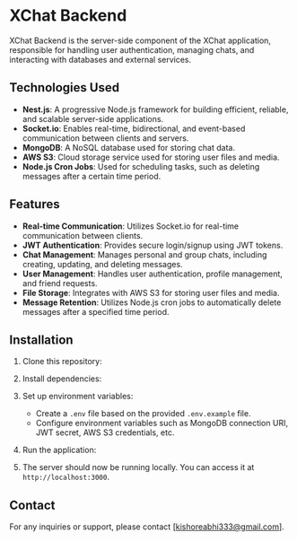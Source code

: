 # XChat Backend

XChat Backend is the server-side component of the XChat application, responsible for handling user authentication, managing chats, and interacting with databases and external services.

## Technologies Used

- **Nest.js**: A progressive Node.js framework for building efficient, reliable, and scalable server-side applications.
- **Socket.io**: Enables real-time, bidirectional, and event-based communication between clients and servers.
- **MongoDB**: A NoSQL database used for storing chat data.
- **AWS S3**: Cloud storage service used for storing user files and media.
- **Node.js Cron Jobs**: Used for scheduling tasks, such as deleting messages after a certain time period.

## Features

- **Real-time Communication**: Utilizes Socket.io for real-time communication between clients.
- **JWT Authentication**: Provides secure login/signup using JWT tokens.
- **Chat Management**: Manages personal and group chats, including creating, updating, and deleting messages.
- **User Management**: Handles user authentication, profile management, and friend requests.
- **File Storage**: Integrates with AWS S3 for storing user files and media.
- **Message Retention**: Utilizes Node.js cron jobs to automatically delete messages after a specified time period.

## Installation

1. Clone this repository:


2. Install dependencies:



3. Set up environment variables:

   - Create a `.env` file based on the provided `.env.example` file.
   - Configure environment variables such as MongoDB connection URI, JWT secret, AWS S3 credentials, etc.

4. Run the application:




5. The server should now be running locally. You can access it at `http://localhost:3000`.



## Contact

For any inquiries or support, please contact [kishoreabhi333@gmail.com].

